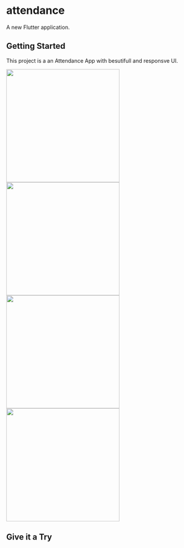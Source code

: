 # attendance

A new Flutter application.

## Getting Started

This project is a an Attendance App with besutifull and responsve UI.

<img src='https://user-images.githubusercontent.com/46523605/83116609-a2f4d580-a0e9-11ea-8c2b-a2ca2e2f0b86.png' width=300 >       <img src='https://user-images.githubusercontent.com/46523605/83125302-fc163680-a0f4-11ea-8e0d-4e57a6c6ef0a.png' width=300 >
<img src='https://user-images.githubusercontent.com/46523605/83125818-a55d2c80-a0f5-11ea-863d-10aaaba31187.png' width=300> 
<img src='https://user-images.githubusercontent.com/46523605/83125891-bb6aed00-a0f5-11ea-86ba-cbbb2fe5e4d7.png' width=300 >

## Give it a Try 
